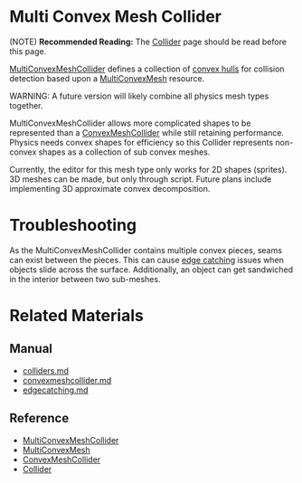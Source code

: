 # Multi Convex Mesh Collider
(NOTE) **Recommended Reading:** The [Collider](https://plasmaengine.github.io/PlasmaDocs/Plasma1/Editor/physics/colliders.md) page should be read before this page.

[MultiConvexMeshCollider](https://plasmaengine.github.io/PlasmaDocs/Plasma1/C++/code_reference/class_reference/multiconvexmeshcollider.md) defines a collection of [convex hulls](https://en.wikipedia.org/wiki/Convex_hull ) for collision detection based upon a [MultiConvexMesh](https://plasmaengine.github.io/PlasmaDocs/Plasma1/C++/code_reference/class_reference/multiconvexmesh.md) resource.

WARNING: A future version will likely combine all physics mesh types together.

MultiConvexMeshCollider allows more complicated shapes to be represented than a [ConvexMeshCollider](https://plasmaengine.github.io/PlasmaDocs/Plasma1/Editor/physics/colliders/convexmeshcollider.md) while still retaining performance. Physics needs convex shapes for efficiency so this Collider represents non-convex shapes as a collection of sub convex meshes.

Currently, the editor for this mesh type only works for 2D shapes (sprites). 3D meshes can be made, but only through script. Future plans include implementing 3D approximate convex decomposition.

# Troubleshooting
As the MultiConvexMeshCollider contains multiple convex pieces, seams can exist between the pieces. This can cause [edge catching](https://plasmaengine.github.io/PlasmaDocs/Plasma1/Editor/physics/colliders/physicstroubleshooting/edgecatching.md) issues when objects slide across the surface. Additionally, an object can get sandwiched in the interior between two sub-meshes.

# Related Materials
## Manual
- [colliders.md](https://plasmaengine.github.io/PlasmaDocs/Plasma1/Editor/physics/colliders.md)
- [convexmeshcollider.md](https://plasmaengine.github.io/PlasmaDocs/Plasma1/Editor/physics/colliders/convexmeshcollider.md)
- [edgecatching.md](https://plasmaengine.github.io/PlasmaDocs/Plasma1/Editor/physics/colliders/physicstroubleshooting/edgecatching.md)

## Reference
- [MultiConvexMeshCollider](https://plasmaengine.github.io/PlasmaDocs/Plasma1/C++/code_reference/class_reference/multiconvexmeshcollider.md)
- [MultiConvexMesh](https://plasmaengine.github.io/PlasmaDocs/Plasma1/C++/code_reference/class_reference/multiconvexmesh.md)
- [ConvexMeshCollider](https://plasmaengine.github.io/PlasmaDocs/Plasma1/C++/code_reference/class_reference/convexmeshcollider.md)
- [Collider](https://plasmaengine.github.io/PlasmaDocs/Plasma1/C++/code_reference/class_reference/collider.md) 

 